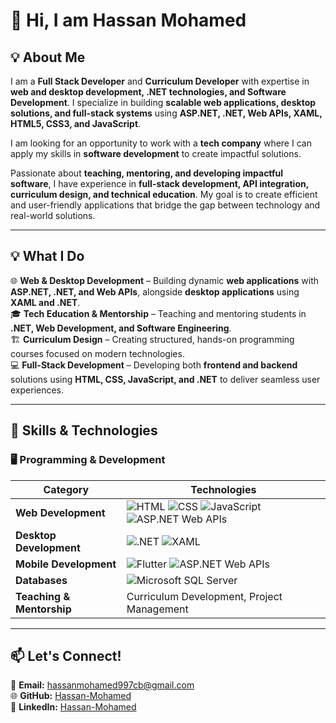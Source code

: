 # 👋 Hi, I am Hassan Mohamed 

## 💡 About Me  
I am a **Full Stack Developer** and **Curriculum Developer** with expertise in **web and desktop development, .NET technologies, and Software Development**. I specialize in building **scalable web applications, desktop solutions, and full-stack systems** using **ASP.NET, .NET, Web APIs, XAML, HTML5, CSS3, and JavaScript**.  
 
I am looking for an opportunity to work with a **tech company** where I can apply my skills in **software development** to create impactful solutions.  

Passionate about **teaching, mentoring, and developing impactful software**, I have experience in **full-stack development, API integration, curriculum design, and technical education**. My goal is to create efficient and user-friendly applications that bridge the gap between technology and real-world solutions.  
 

---

## 💡 What I Do  
🌐 **Web & Desktop Development** – Building dynamic **web applications** with **ASP.NET, .NET, and Web APIs**, alongside **desktop applications** using **XAML and .NET**.  
🎓 **Tech Education & Mentorship** – Teaching and mentoring students in **.NET, Web Development, and Software Engineering**.  
🏗 **Curriculum Design** – Creating structured, hands-on programming courses focused on modern technologies.  
💻 **Full-Stack Development** – Developing both **frontend and backend** solutions using **HTML, CSS, JavaScript, and .NET** to deliver seamless user experiences.  


---

## 🔧 Skills & Technologies  

### 🖥️ **Programming & Development**  
| **Category**        | **Technologies** |
|---------------------|-----------------|
| **Web Development** | ![HTML](https://img.shields.io/badge/HTML5-E34F26?style=flat&logo=html5&logoColor=white) ![CSS](https://img.shields.io/badge/CSS3-1572B6?style=flat&logo=css3&logoColor=white) ![JavaScript](https://img.shields.io/badge/JavaScript-F7DF1E?style=flat&logo=javascript&logoColor=black) ![ASP.NET Web APIs](https://img.shields.io/badge/ASP.NET_Web_APIs-512BD4?style=flat&logo=dotnet&logoColor=white) |
| **Desktop Development** | ![.NET](https://img.shields.io/badge/.NET-512BD4?style=flat&logo=dotnet&logoColor=white) ![XAML](https://img.shields.io/badge/XAML-0C54C2?style=flat&logo=windows&logoColor=white) |
| **Mobile Development** | ![Flutter](https://img.shields.io/badge/Flutter-02569B?style=flat&logo=flutter&logoColor=white) ![ASP.NET Web APIs](https://img.shields.io/badge/ASP.NET_Web_APIs-512BD4?style=flat&logo=dotnet&logoColor=white) |
| **Databases** | ![Microsoft SQL Server](https://img.shields.io/badge/Microsoft_SQL_Server-CC2927?style=flat&logo=microsoft-sql-server&logoColor=white) |
| **Teaching & Mentorship** | Curriculum Development, Project Management |

 
---

## 📫 Let's Connect!  
📧 **Email:** hassanmohamed997cb@gmail.com  
🌐 **GitHub:** [Hassan-Mohamed](https://github.com/Hassan-Mohamed1)  
💼 **LinkedIn:** [Hassan-Mohamed](www.linkedin.com/in/hassan-mohamed-b64040263)  
